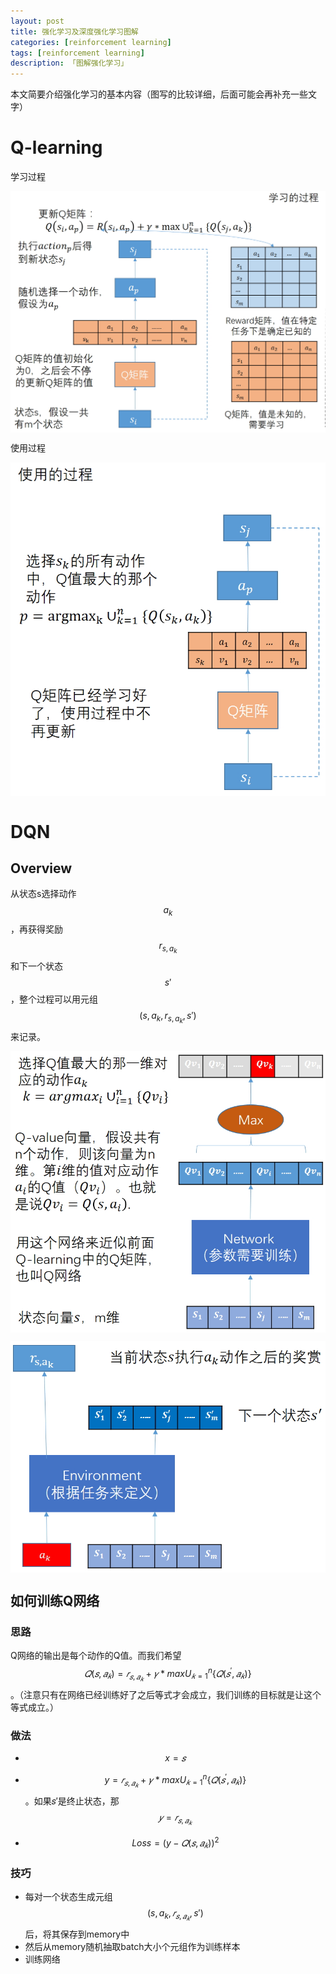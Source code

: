 ```yaml
---
layout: post  
title: 强化学习及深度强化学习图解
categories: [reinforcement learning]  
tags: [reinforcement learning]  
description: 「图解强化学习」   
---
```


本文简要介绍强化学习的基本内容（图写的比较详细，后面可能会再补充一些文字）

# Q-learning
学习过程
<center>
	<p><img src="https://raw.githubusercontent.com/xiangrongzeng/xiangrongzeng.github.io/master/_posts/graph/q-learning-learn.jpg" align="center"></p>
</center>

使用过程
<center>
	<p><img src="https://raw.githubusercontent.com/xiangrongzeng/xiangrongzeng.github.io/master/_posts/graph/q-learning-use.jpg" align="center"></p>
</center>

# DQN
## Overview
从状态s选择动作$$a_k$$，再获得奖励$$r_{s,a_k}$$和下一个状态$$s'$$，整个过程可以用元组$$(s,a_k,r_{s,a_k},s')$$来记录。
<center>
	<p><img src="https://raw.githubusercontent.com/xiangrongzeng/xiangrongzeng.github.io/master/_posts/graph/dqn-state2action.jpg" align="center"></p>
</center>



<center>
	<p><img src="https://raw.githubusercontent.com/xiangrongzeng/xiangrongzeng.github.io/master/_posts/graph/dqn-stateaction2rewardnewstate.jpg" align="center"></p>
</center>

## 如何训练Q网络
### 思路

Q网络的输出是每个动作的Q值。而我们希望$$𝑄(𝑠,𝑎_𝑘)=𝑟_{𝑠,𝑎_𝑘}+𝛾*maxU^n_{𝑘=1}\{𝑄(𝑠^′,𝑎_𝑘 )\}$$。（注意只有在网络已经训练好了之后等式才会成立，我们训练的目标就是让这个等式成立。）

### 做法

- $$x=𝑠$$

- $$y=𝑟_{𝑠,𝑎_𝑘}+𝛾*maxU^n_{𝑘=1}\{𝑄(𝑠^′,𝑎_𝑘 )\}$$。如果𝑠′是终止状态，那$$𝑦=𝑟_{𝑠,𝑎_𝑘}$$


- $$Loss=(y−𝑄(𝑠,𝑎_𝑘 ))^2$$

### 技巧
- 每对一个状态生成元组$$(s,a_k,𝑟_{𝑠,𝑎_𝑘},s')$$后，将其保存到memory中
- 然后从memory随机抽取batch大小个元组作为训练样本
- 训练网络
